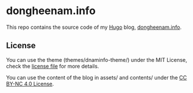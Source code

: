 # dongheenam.info

This repo contains the source code of my [Hugo](https://gohugo.io/) blog, [dongheenam.info](dongheenam.info).

## License

You can use the theme (themes/dnaminfo-theme/) under the MIT License, check the [license file](themes/dnaminfo-theme/LICENSE) for more details.

You can use the content of the blog in assets/ and contents/ under the [CC BY-NC 4.0 License](https://creativecommons.org/licenses/by-nc/4.0/).

